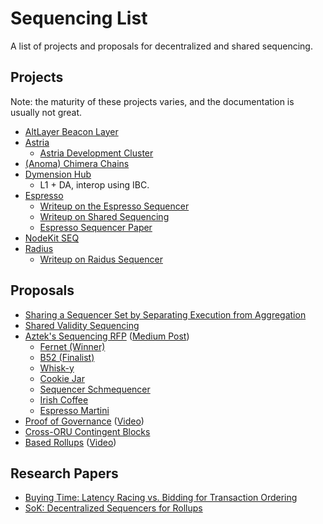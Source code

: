 # Sequencing List

A list of projects and proposals for decentralized and shared sequencing.

## Projects

Note: the maturity of these projects varies, and the documentation is usually not great.

- [AltLayer Beacon Layer](https://docs.altlayer.io/altlayer-documentation/beacon-layer/beacon-layer-overview)
- [Astria](https://docs.astria.org/)
  - [Astria Development Cluster](https://blog.astria.org/introducing-the-astria-development-cluster/)
- [(Anoma) Chimera Chains](https://anoma.net/blog/chimera-chains)
- [Dymension Hub](https://docs.dymension.xyz/learn/dymension-hub/application)
  - L1 + DA, interop using IBC.
- [Espresso](https://docs.espressosys.com)
  - [Writeup on the Espresso Sequencer](https://hackmd.io/@EspressoSystems/EspressoSequencer)
  - [Writeup on Shared Sequencing](https://hackmd.io/@EspressoSystems/SharedSequencing)
  - [Espresso Sequencer Paper](https://github.com/EspressoSystems/HotShot/blob/main/docs/espresso-sequencer-paper.pdf)
- [NodeKit SEQ](https://nodekit.gitbook.io/nodekit-documentation/)
- [Radius](https://docs.theradius.xyz/)
    - [Writeup on Raidus Sequencer](https://hackmd.io/@zeroknight/radius_decentralizing_rollup_sequencers)

## Proposals

- [Sharing a Sequencer Set by Separating Execution from Aggregation](https://forum.celestia.org/t/sharing-a-sequencer-set-by-separating-execution-from-aggregation/702)
- [Shared Validity Sequencing](https://www.umbraresearch.xyz/writings/shared-validity-sequencing)
- [Aztek's Sequencing RFP](https://forum.aztec.network/t/request-for-proposals-decentralized-sequencer-selection/350) ([Medium Post](https://medium.com/aztec-protocol/aztec-sequencer-selection-finalists-122dbc6bb4))
  - [Fernet (Winner)](https://hackmd.io/0FwyoEjKSUiHQsmowXnJPw)
  - [B52 (Finalist)](https://hackmd.io/VIeqkDnMScG1B-DIVIyPLg)
  - [Whisk-y](https://forum.aztec.network/t/whisk-y-should-we-use-whisk-for-sequencer-selection/365)
  - [Cookie Jar](https://forum.aztec.network/t/proposal-sequencer-selection-cookie-jar/448)
  - [Sequencer Schmequencer](https://discourse.aztec.network/t/proposal-sequencer-selection-sequencer-schmequencer/478)
  - [Irish Coffee](https://forum.aztec.network/t/proposal-sequencer-selection-irish-coffee/483#vrf-specification-4) 
  - [Espresso Martini](https://forum.aztec.network/t/proposal-sequencer-selection-espresso-martini/486)
- [Proof of Governance](https://dba.mirror.xyz/UTPfxWe65dYrUu_RJX-5VkAJypFRyw3AZh6m0dRXYZk) ([Video](https://www.youtube.com/watch?v=toPd1vgHjVE))
- [Cross-ORU Contingent Blocks](https://prestwich.substack.com/p/contingency)
- [Based Rollups](https://ethresear.ch/t/based-rollups-superpowers-from-l1-sequencing/15016) ([Video](https://www.youtube.com/watch?v=YqiCpLd8ecM&t=1964s))


## Research Papers

- [Buying Time: Latency Racing vs. Bidding for Transaction Ordering](https://arxiv.org/pdf/2306.02179.pdf)
- [SoK: Decentralized Sequencers for Rollups](https://arxiv.org/pdf/2310.03616.pdf)
